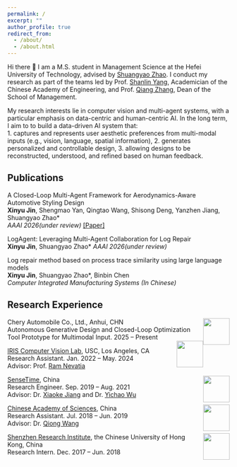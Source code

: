 ```yaml
---
permalink: /
excerpt: ""
author_profile: true
redirect_from: 
  - /about/
  - /about.html
---
```

Hi there 👋 I am a M.S. student in Management Science at the Hefei University of Technology, advised by [Shuangyao Zhao](http://faculty.hfut.edu.cn/zhaoshuangyao/zh_CN/index.htm). I conduct my research as part of the teams led by Prof. [Shanlin Yang](http://faculty.hfut.edu.cn/ysl/zh_CN/index.htm), Academician of the Chinese Academy of Engineering, and Prof. [Qiang Zhang](http://faculty.hfut.edu.cn/zhangqiang1/zh_CN/index.htm), Dean of the School of Management.

My research interests lie in computer vision and multi-agent systems, with a particular emphasis on data-centric and human-centric AI. In the long term, I aim to to build a data-driven AI system that: <br> 1. captures and represents user aesthetic preferences from multi-modal inputs (e.g., vision, language, spatial information), 2. generates personalized and controllable design, 3. allowing designs to be reconstructed, understood, and refined based on human feedback.

## Publications
A Closed-Loop Multi-Agent Framework for Aerodynamics-Aware Automotive Styling Design<br>
__Xinyu Jin__, Shengmao Yan, Qingtao Wang, Shisong Deng, Yanzhen Jiang, Shuangyao Zhao\*  
_AAAI 2026(under review)_ [\[Paper\]](https://arxiv.org/abs/2508.03370)

LogAgent: Leveraging Multi-Agent Collaboration for Log Repair<br>
__Xinyu Jin__, Shuangyao Zhao\* 
_AAAI 2026(under review)_ 

Log repair method based on process trace similarity using large language models<br>
__Xinyu Jin__, Shuangyao Zhao\*, Binbin Chen  
_Computer Integrated Manufacturing Systems (In Chinese)_ 


## Research Experience
<img style="float: right;" src="https://jinxinyu0714.github.io/images/chery.jpg" width="60">
Chery Automobile Co., Ltd., Anhui,  CHN <br/>
Autonomous Generative Design and Closed-Loop Optimization Tool Prototype for Multimodal Input. 2025 – Present <br/>

<img style="float: right;" src="https://zoeyzheng0.github.io/images/USC.png" width="60" >

[IRIS Computer Vision Lab](https://sites.usc.edu/iris-cvlab/), USC, Los Angeles, CA <br/>
Research Assistant. Jan. 2022 – May. 2024 <br/>
Advisor: Prof. [Ram Nevatia](https://sites.usc.edu/iris-cvlab/professor-ram-nevatia/)

<img style="float: right;" src="https://zoeyzheng0.github.io/images/sensetime.png" width="60">

[SenseTime](https://www.sensetime.com/en), China <br/>
Research Engineer. Sep. 2019 – Aug. 2021 <br/>
Advisor: Dr. [Xiaoke Jiang](https://scholar.google.com/citations?user=aDf9fpkAAAAJ&hl=en) and Dr. [Yichao Wu](https://scholar.google.com/citations?user=20Its9kAAAAJ&hl=en)

<img style="float: right;" src="https://zoeyzheng0.github.io/images/siat-logo.png" width="60">

[Chinese Academy of Sciences](https://english.cas.cn/), China <br/>
Research Assistant. Jul. 2018 – Jun. 2019 <br/>
Advisor: Dr. [Qiong Wang](https://dblp.org/pid/65/3144-1.html)

<img style="float: right;" src="https://zoeyzheng0.github.io/images/cuhkri.png" width="60">

[Shenzhen Research Institute](https://www.cuhkri.org.cn/en.html), the Chinese University of Hong Kong, China <br/>
Research Intern. Dec. 2017 – Jun. 2018 <br/>
